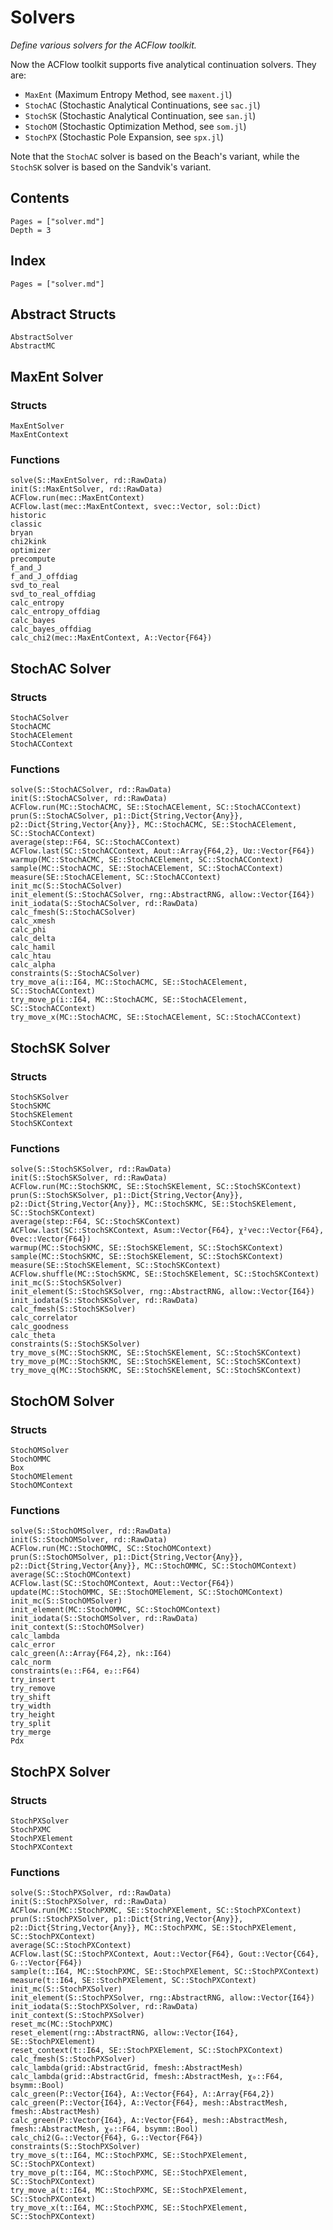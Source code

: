 # Solvers

*Define various solvers for the ACFlow toolkit.*

Now the ACFlow toolkit supports five analytical continuation solvers. They are:

* `MaxEnt` (Maximum Entropy Method, see `maxent.jl`)
* `StochAC` (Stochastic Analytical Continuations, see `sac.jl`)
* `StochSK` (Stochastic Analytical Continuation, see `san.jl`)
* `StochOM` (Stochastic Optimization Method, see `som.jl`)
* `StochPX` (Stochastic Pole Expansion, see `spx.jl`)

Note that the `StochAC` solver is based on the Beach's variant, while the `StochSK` solver is based on the Sandvik's variant.

## Contents

```@contents
Pages = ["solver.md"]
Depth = 3
```

## Index

```@index
Pages = ["solver.md"]
```

## Abstract Structs

```@docs
AbstractSolver
AbstractMC
```

## MaxEnt Solver

### Structs

```@docs
MaxEntSolver
MaxEntContext
```

### Functions

```@docs
solve(S::MaxEntSolver, rd::RawData)
init(S::MaxEntSolver, rd::RawData)
ACFlow.run(mec::MaxEntContext)
ACFlow.last(mec::MaxEntContext, svec::Vector, sol::Dict)
historic
classic
bryan
chi2kink
optimizer
precompute
f_and_J
f_and_J_offdiag
svd_to_real
svd_to_real_offdiag
calc_entropy
calc_entropy_offdiag
calc_bayes
calc_bayes_offdiag
calc_chi2(mec::MaxEntContext, A::Vector{F64})
```

## StochAC Solver

### Structs

```@docs
StochACSolver
StochACMC
StochACElement
StochACContext
```

### Functions

```@docs
solve(S::StochACSolver, rd::RawData)
init(S::StochACSolver, rd::RawData)
ACFlow.run(MC::StochACMC, SE::StochACElement, SC::StochACContext)
prun(S::StochACSolver, p1::Dict{String,Vector{Any}}, p2::Dict{String,Vector{Any}}, MC::StochACMC, SE::StochACElement, SC::StochACContext)
average(step::F64, SC::StochACContext)
ACFlow.last(SC::StochACContext, Aout::Array{F64,2}, Uα::Vector{F64})
warmup(MC::StochACMC, SE::StochACElement, SC::StochACContext)
sample(MC::StochACMC, SE::StochACElement, SC::StochACContext)
measure(SE::StochACElement, SC::StochACContext)
init_mc(S::StochACSolver)
init_element(S::StochACSolver, rng::AbstractRNG, allow::Vector{I64})
init_iodata(S::StochACSolver, rd::RawData)
calc_fmesh(S::StochACSolver)
calc_xmesh
calc_phi
calc_delta
calc_hamil
calc_htau
calc_alpha
constraints(S::StochACSolver)
try_move_a(i::I64, MC::StochACMC, SE::StochACElement, SC::StochACContext)
try_move_p(i::I64, MC::StochACMC, SE::StochACElement, SC::StochACContext)
try_move_x(MC::StochACMC, SE::StochACElement, SC::StochACContext)
```

## StochSK Solver

### Structs

```@docs
StochSKSolver
StochSKMC
StochSKElement
StochSKContext
```

### Functions

```@docs
solve(S::StochSKSolver, rd::RawData)
init(S::StochSKSolver, rd::RawData)
ACFlow.run(MC::StochSKMC, SE::StochSKElement, SC::StochSKContext)
prun(S::StochSKSolver, p1::Dict{String,Vector{Any}}, p2::Dict{String,Vector{Any}}, MC::StochSKMC, SE::StochSKElement, SC::StochSKContext)
average(step::F64, SC::StochSKContext)
ACFlow.last(SC::StochSKContext, Asum::Vector{F64}, χ²vec::Vector{F64}, Θvec::Vector{F64})
warmup(MC::StochSKMC, SE::StochSKElement, SC::StochSKContext)
sample(MC::StochSKMC, SE::StochSKElement, SC::StochSKContext)
measure(SE::StochSKElement, SC::StochSKContext)
ACFlow.shuffle(MC::StochSKMC, SE::StochSKElement, SC::StochSKContext)
init_mc(S::StochSKSolver)
init_element(S::StochSKSolver, rng::AbstractRNG, allow::Vector{I64})
init_iodata(S::StochSKSolver, rd::RawData)
calc_fmesh(S::StochSKSolver)
calc_correlator
calc_goodness
calc_theta
constraints(S::StochSKSolver)
try_move_s(MC::StochSKMC, SE::StochSKElement, SC::StochSKContext)
try_move_p(MC::StochSKMC, SE::StochSKElement, SC::StochSKContext)
try_move_q(MC::StochSKMC, SE::StochSKElement, SC::StochSKContext)
```

## StochOM Solver

### Structs

```@docs
StochOMSolver
StochOMMC
Box
StochOMElement
StochOMContext
```

### Functions

```@docs
solve(S::StochOMSolver, rd::RawData)
init(S::StochOMSolver, rd::RawData)
ACFlow.run(MC::StochOMMC, SC::StochOMContext)
prun(S::StochOMSolver, p1::Dict{String,Vector{Any}}, p2::Dict{String,Vector{Any}}, MC::StochOMMC, SC::StochOMContext)
average(SC::StochOMContext)
ACFlow.last(SC::StochOMContext, Aout::Vector{F64})
update(MC::StochOMMC, SE::StochOMElement, SC::StochOMContext)
init_mc(S::StochOMSolver)
init_element(MC::StochOMMC, SC::StochOMContext)
init_iodata(S::StochOMSolver, rd::RawData)
init_context(S::StochOMSolver)
calc_lambda
calc_error
calc_green(Λ::Array{F64,2}, nk::I64)
calc_norm
constraints(e₁::F64, e₂::F64)
try_insert
try_remove
try_shift
try_width
try_height
try_split
try_merge
Pdx
```

## StochPX Solver

### Structs

```@docs
StochPXSolver
StochPXMC
StochPXElement
StochPXContext
```

### Functions

```@docs
solve(S::StochPXSolver, rd::RawData)
init(S::StochPXSolver, rd::RawData)
ACFlow.run(MC::StochPXMC, SE::StochPXElement, SC::StochPXContext)
prun(S::StochPXSolver, p1::Dict{String,Vector{Any}}, p2::Dict{String,Vector{Any}}, MC::StochPXMC, SE::StochPXElement, SC::StochPXContext)
average(SC::StochPXContext)
ACFlow.last(SC::StochPXContext, Aout::Vector{F64}, Gout::Vector{C64}, Gᵣ::Vector{F64})
sample(t::I64, MC::StochPXMC, SE::StochPXElement, SC::StochPXContext)
measure(t::I64, SE::StochPXElement, SC::StochPXContext)
init_mc(S::StochPXSolver)
init_element(S::StochPXSolver, rng::AbstractRNG, allow::Vector{I64})
init_iodata(S::StochPXSolver, rd::RawData)
init_context(S::StochPXSolver)
reset_mc(MC::StochPXMC)
reset_element(rng::AbstractRNG, allow::Vector{I64}, SE::StochPXElement)
reset_context(t::I64, SE::StochPXElement, SC::StochPXContext)
calc_fmesh(S::StochPXSolver)
calc_lambda(grid::AbstractGrid, fmesh::AbstractMesh)
calc_lambda(grid::AbstractGrid, fmesh::AbstractMesh, χ₀::F64, bsymm::Bool)
calc_green(P::Vector{I64}, A::Vector{F64}, Λ::Array{F64,2})
calc_green(P::Vector{I64}, A::Vector{F64}, mesh::AbstractMesh, fmesh::AbstractMesh)
calc_green(P::Vector{I64}, A::Vector{F64}, mesh::AbstractMesh, fmesh::AbstractMesh, χ₀::F64, bsymm::Bool)
calc_chi2(Gₙ::Vector{F64}, Gᵥ::Vector{F64})
constraints(S::StochPXSolver)
try_move_s(t::I64, MC::StochPXMC, SE::StochPXElement, SC::StochPXContext)
try_move_p(t::I64, MC::StochPXMC, SE::StochPXElement, SC::StochPXContext)
try_move_a(t::I64, MC::StochPXMC, SE::StochPXElement, SC::StochPXContext)
try_move_x(t::I64, MC::StochPXMC, SE::StochPXElement, SC::StochPXContext)
```
